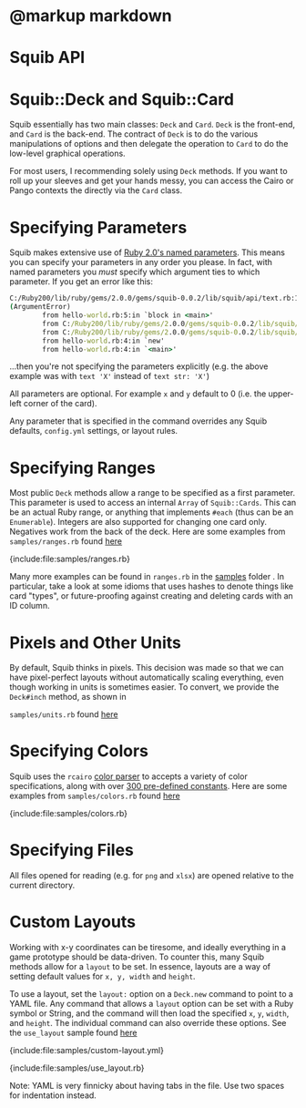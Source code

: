 # @markup markdown
# Squib API

# Squib::Deck and Squib::Card

Squib essentially has two main classes: `Deck` and `Card`. `Deck` is the front-end, and `Card` is the back-end. The contract of `Deck` is to do the various manipulations of options and then delegate the operation to `Card` to do the low-level graphical operations. 

For most users, I recommending solely using `Deck` methods. If you want to roll up your sleeves and get your hands messy, you can access the Cairo or Pango contexts the directly via the `Card` class. 

# Specifying Parameters

Squib makes extensive use of [Ruby 2.0's named parameters](http://www.ruby-doc.org/core-2.0.0/doc/syntax/calling_methods_rdoc.html#label-Keyword+Arguments). This means you can specify your parameters in any order you please. In fact, with named parameters you *must* specify which argument ties to which parameter. If you get an error like this:

```cmd
C:/Ruby200/lib/ruby/gems/2.0.0/gems/squib-0.0.2/lib/squib/api/text.rb:17:in `text': wrong number of arguments (1 for 0)
(ArgumentError)
        from hello-world.rb:5:in `block in <main>'
        from C:/Ruby200/lib/ruby/gems/2.0.0/gems/squib-0.0.2/lib/squib/deck.rb:21:in `instance_eval'
        from C:/Ruby200/lib/ruby/gems/2.0.0/gems/squib-0.0.2/lib/squib/deck.rb:21:in `initialize'
        from hello-world.rb:4:in `new'
        from hello-world.rb:4:in `<main>'
```
...then you're not specifying the parameters explicitly (e.g. the above example was with `text 'X'` instead of `text str: 'X'`)

All parameters are optional. For example `x` and `y` default to 0 (i.e. the upper-left corner of the card).

Any parameter that is specified in the command overrides any Squib defaults, `config.yml` settings, or layout rules. 

# Specifying Ranges

Most public `Deck` methods allow a range to be specified as a first parameter. This parameter is used to access an internal `Array` of `Squib::Cards`. This can be an actual Ruby range, or anything that implements `#each` (thus can be an `Enumerable`). Integers are also supported for changing one card only. Negatives work from the back of the deck. Here are some examples from `samples/ranges.rb` found [here](https://github.com/andymeneely/squib/tree/master/samples/ranges.rb)

{include:file:samples/ranges.rb}

Many more examples can be found in `ranges.rb` in the [samples](https://github.com/andymeneely/squib/tree/master/samples/) folder . In particular, take a look at some idioms that uses hashes to denote things like card "types", or future-proofing against creating and deleting cards with an ID column.

# Pixels and Other Units

By default, Squib thinks in pixels. This decision was made so that we can have pixel-perfect layouts without automatically scaling everything, even though working in units is sometimes easier. To convert, we provide the `Deck#inch` method, as shown in 

`samples/units.rb` found [here](https://github.com/andymeneely/squib/tree/master/samples/units.rb)

# Specifying Colors

Squib uses the `rcairo` [color parser](https://github.com/rcairo/rcairo/blob/master/lib/cairo/color.rb) to accepts a variety of color specifications, along with over [300 pre-defined constants](https://github.com/rcairo/rcairo/blob/master/lib/cairo/colors.rb). Here are some examples from `samples/colors.rb` found [here](https://github.com/andymeneely/squib/tree/master/samples/colors.rb)

{include:file:samples/colors.rb}

# Specifying Files

All files opened for reading (e.g. for `png` and `xlsx`) are opened relative to the current directory.

# Custom Layouts

Working with x-y coordinates can be tiresome, and ideally everything in a game prototype should be data-driven. To counter this, many Squib methods allow for a `layout` to be set. In essence, layouts are a way of setting default values for `x, y, width` and `height`. 

To use a layout, set the `layout:` option on a `Deck.new` command to point to a YAML file. Any command that allows a `layout` option can be set with a Ruby symbol or String, and the command will then load the specified `x`, `y`, `width`, and `height`. The individual command can also override these options. See the `use_layout` sample found [here](https://github.com/andymeneely/squib/tree/master/samples/use_layout.rb)

{include:file:samples/custom-layout.yml}

{include:file:samples/use_layout.rb}

Note: YAML is very finnicky about having tabs in the file. Use two spaces for indentation instead.